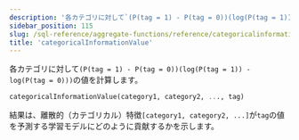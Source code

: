 ```yaml
---
description: '各カテゴリに対して`(P(tag = 1) - P(tag = 0))(log(P(tag = 1)) - log(P(tag = 0)))`の値を計算します。'
sidebar_position: 115
slug: /sql-reference/aggregate-functions/reference/categoricalinformationvalue
title: 'categoricalInformationValue'
---
```


各カテゴリに対して`(P(tag = 1) - P(tag = 0))(log(P(tag = 1)) - log(P(tag = 0)))`の値を計算します。

```sql
categoricalInformationValue(category1, category2, ..., tag)
```

結果は、離散的（カテゴリカル）特徴`[category1, category2, ...]`が`tag`の値を予測する学習モデルにどのように貢献するかを示します。
